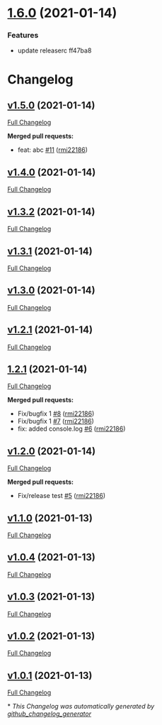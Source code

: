 # [1.6.0](https://github.com/rmi22186/rob-changelog-release-test/compare/v1.5.0...v1.6.0) (2021-01-14)


### Features

* update releaserc ff47ba8

# Changelog

## [v1.5.0](https://github.com/rmi22186/rob-changelog-release-test/tree/v1.5.0) (2021-01-14)

[Full Changelog](https://github.com/rmi22186/rob-changelog-release-test/compare/v1.4.0...v1.5.0)

**Merged pull requests:**

- feat: abc [\#11](https://github.com/rmi22186/rob-changelog-release-test/pull/11) ([rmi22186](https://github.com/rmi22186))

## [v1.4.0](https://github.com/rmi22186/rob-changelog-release-test/tree/v1.4.0) (2021-01-14)

[Full Changelog](https://github.com/rmi22186/rob-changelog-release-test/compare/v1.3.2...v1.4.0)

## [v1.3.2](https://github.com/rmi22186/rob-changelog-release-test/tree/v1.3.2) (2021-01-14)

[Full Changelog](https://github.com/rmi22186/rob-changelog-release-test/compare/v1.3.1...v1.3.2)

## [v1.3.1](https://github.com/rmi22186/rob-changelog-release-test/tree/v1.3.1) (2021-01-14)

[Full Changelog](https://github.com/rmi22186/rob-changelog-release-test/compare/v1.3.0...v1.3.1)

## [v1.3.0](https://github.com/rmi22186/rob-changelog-release-test/tree/v1.3.0) (2021-01-14)

[Full Changelog](https://github.com/rmi22186/rob-changelog-release-test/compare/v1.2.1...v1.3.0)

## [v1.2.1](https://github.com/rmi22186/rob-changelog-release-test/tree/v1.2.1) (2021-01-14)

[Full Changelog](https://github.com/rmi22186/rob-changelog-release-test/compare/1.2.1...v1.2.1)

## [1.2.1](https://github.com/rmi22186/rob-changelog-release-test/tree/1.2.1) (2021-01-14)

[Full Changelog](https://github.com/rmi22186/rob-changelog-release-test/compare/v1.2.0...1.2.1)

**Merged pull requests:**

- Fix/bugfix 1 [\#8](https://github.com/rmi22186/rob-changelog-release-test/pull/8) ([rmi22186](https://github.com/rmi22186))
- Fix/bugfix 1 [\#7](https://github.com/rmi22186/rob-changelog-release-test/pull/7) ([rmi22186](https://github.com/rmi22186))
- fix: added console.log [\#6](https://github.com/rmi22186/rob-changelog-release-test/pull/6) ([rmi22186](https://github.com/rmi22186))

## [v1.2.0](https://github.com/rmi22186/rob-changelog-release-test/tree/v1.2.0) (2021-01-14)

[Full Changelog](https://github.com/rmi22186/rob-changelog-release-test/compare/v1.1.0...v1.2.0)

**Merged pull requests:**

- Fix/release test [\#5](https://github.com/rmi22186/rob-changelog-release-test/pull/5) ([rmi22186](https://github.com/rmi22186))

## [v1.1.0](https://github.com/rmi22186/rob-changelog-release-test/tree/v1.1.0) (2021-01-13)

[Full Changelog](https://github.com/rmi22186/rob-changelog-release-test/compare/v1.0.4...v1.1.0)

## [v1.0.4](https://github.com/rmi22186/rob-changelog-release-test/tree/v1.0.4) (2021-01-13)

[Full Changelog](https://github.com/rmi22186/rob-changelog-release-test/compare/v1.0.3...v1.0.4)

## [v1.0.3](https://github.com/rmi22186/rob-changelog-release-test/tree/v1.0.3) (2021-01-13)

[Full Changelog](https://github.com/rmi22186/rob-changelog-release-test/compare/v1.0.2...v1.0.3)

## [v1.0.2](https://github.com/rmi22186/rob-changelog-release-test/tree/v1.0.2) (2021-01-13)

[Full Changelog](https://github.com/rmi22186/rob-changelog-release-test/compare/v1.0.1...v1.0.2)

## [v1.0.1](https://github.com/rmi22186/rob-changelog-release-test/tree/v1.0.1) (2021-01-13)

[Full Changelog](https://github.com/rmi22186/rob-changelog-release-test/compare/a2658f2a53503bdeada85be8a4ed7fd87cbd6048...v1.0.1)



\* *This Changelog was automatically generated by [github_changelog_generator](https://github.com/github-changelog-generator/github-changelog-generator)*
